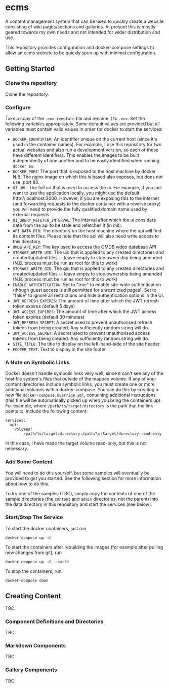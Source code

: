 # ecms

A content management system that can be used to quickly create a website consisting of wiki pages/sections and galleries. At present this is mostly geared towards my own needs and not intended for wider distribution and use.

This repository provides configuration and docker-compose settings to allow an ecms website to be quickly spun up with minimal configuration.

## Getting Started

### Clone the repository

Clone the repository.

### Configure

Take a copy of the `.env-template` file and rename it to `.env`. Set the following variables appropriately. Some default values are provided but all variables must contain valid values in order for docker to start the services:

-   `DOCKER_IDENTIFIER`: An identifier unique on the current host (since it's used in the container names). For example, I use this repository for two actual websites and also run a development version, so each of these have different identifiers. This enables the images to be built independently of one another and to be easily identified when running `docker ps`.
-   `DOCKER_PORT`: The port that is exposed to the host machine by docker. N.B. The nginx image on which this is based also exposes, but does not use, port 80.
-   `UI_URL`: The full url that is used to access the ui. For example, if you just want to use the application locally, you might use the default http://localhost:3000. However, if you are exposing this to the internet (and forwarding requests to the docker container with a reverse proxy) you will need to provide the fully qualified domain name used by external requests.
-   `UI_QUERY_REFETCH_INTERVAL`: The interval after which the ui considers data from the api to be stale and refetches it (in ms).
-   `API_DATA_DIR`: The directory on the host machine where the api will find its content files. Please note that the api will also need write access to this directory.
-   `OMDB_API_KEY`: The key used to access the OMDB video database API
-   `STORAGE_WRITE_UID`: The uid that is applied to any created directories and created/updated files -- leave empty to stop ownership being amended (N.B. process must be run as root for this to work)
-   `STORAGE_WRITE_GID`: The gid that is applied to any created directories and created/updated files -- leave empty to stop ownership being amended (N.B. process must be run as root for this to work)
-   `ENABLE_AUTHENTICATION`: Set to "true" to enable site-wide authentication (though guest access is still permitted for unrestricted pages). Set to "false" to ignore all restrictions and hide authentication options in the UI.
-   `JWT_REFRESH_EXPIRES`: The amount of time after which the JWT refresh token expires (default 5 days)
-   `JWT_ACCESS_EXPIRES`: The amount of time after which the JWT access token expires (default 30 minutes)
-   `JWT_REFRESH_SECRET`: A secret used to prevent unauthorised refresh tokens from being created. Any sufficiently random string will do.
-   `JWT_ACCESS_SECRET`: A secret used to prevent unauthorised access tokens from being created. Any sufficiently random string will do.
-   `SITE_TITLE`: The title to display on the left-hand-side of the site header
-   `FOOTER_TEXT`: Text to display in the site footer

### A Note on Symbolic Links

Docker doesn't handle symbolic links very well, since it can't see any of the host file system's files that outside of the mapped volume. If any of your content directories include symbolic links, you must create one or more additional volumes within docker-compose. You can do this by creating a new file `docker-compose.override.yml`, containing additional instructions (this file will be automatically picked up when you bring the containers up). For example, where `/path/to/target/directory` is the path that the link points to, include the following content:

```
services:
  api:
    volumes:
      - /path/to/target/directory:/path/to/target/directory:read-only
```

In this case, I have made the target volume read-only, but this is not necessary.

### Add Some Content

You will need to do this yourself, but some samples will eventually be provided to get you started. See the following section for more information about how to do this.

To try one of the samples (TBC), simply copy the contents of one of the sample directories (the `content` and `admin` directories, not the parent) into the data directory in this repository and start the services (see below).

### Start/Stop The Service

To start the docker containers, just run

```
docker-compose up -d
```

To start the containers after rebuilding the images (for example after pulling new changes from git), run

```
docker-compose up -d --build
```

To stop the containers, run

```
docker-compose down
```

## Creating Content

TBC

### Component Definitions and Directories

TBC

### Markdown Components

TBC

### Gallery Components

TBC

